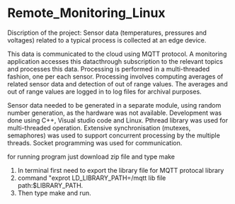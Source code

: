 # Remote_Monitoring_Linux

Discription of the project:
Sensor data (temperatures, pressures and voltages) related to a typical process is collected at an edge device. 

This data is communicated to the cloud using MQTT protocol. A monitoring application accesses this datacthrough subscription to the relevant topics and processes this data. 
Processing is performed in a multi-threaded fashion, one per each sensor. Processing involves computing averages of related sensor data and detection of out of range values. 
The averages and out of range values are logged in to log files for archival purposes.

Sensor data needed to be generated in a separate module, using random number generation, as the hardware was not available.
Development was done using C++, Visual studio code and Linux. Pthread library was used for multi-threaded operation. 
Extensive synchronisation (mutexes, semaphores) was used to support concurrent processing by the multiple threads. 
Socket programming was used for communication.

for running program just download zip file and type make

1. In terminal first need to export the library file for MQTT protocal library
2. command "exprot LD_LIBRARY_PATH=/mqtt lib file path:$LIBRARY_PATH.
3. Then type make and run. 
